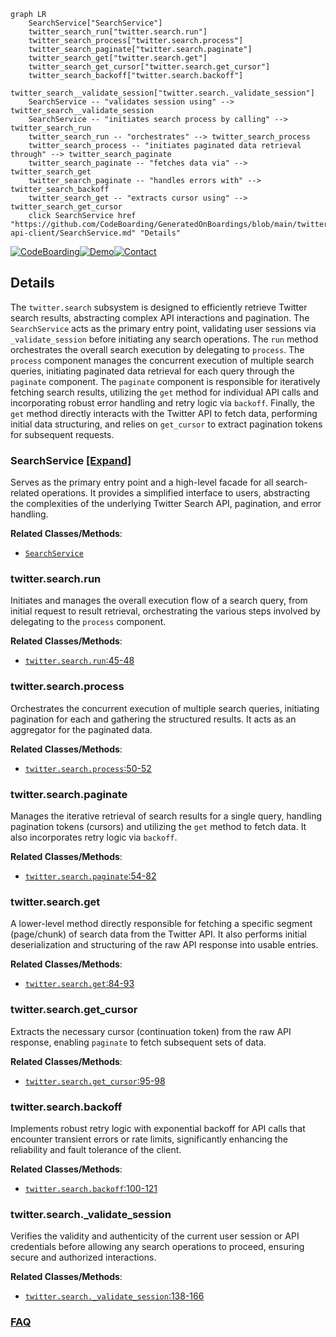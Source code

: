 ```mermaid
graph LR
    SearchService["SearchService"]
    twitter_search_run["twitter.search.run"]
    twitter_search_process["twitter.search.process"]
    twitter_search_paginate["twitter.search.paginate"]
    twitter_search_get["twitter.search.get"]
    twitter_search_get_cursor["twitter.search.get_cursor"]
    twitter_search_backoff["twitter.search.backoff"]
    twitter_search__validate_session["twitter.search._validate_session"]
    SearchService -- "validates session using" --> twitter_search__validate_session
    SearchService -- "initiates search process by calling" --> twitter_search_run
    twitter_search_run -- "orchestrates" --> twitter_search_process
    twitter_search_process -- "initiates paginated data retrieval through" --> twitter_search_paginate
    twitter_search_paginate -- "fetches data via" --> twitter_search_get
    twitter_search_paginate -- "handles errors with" --> twitter_search_backoff
    twitter_search_get -- "extracts cursor using" --> twitter_search_get_cursor
    click SearchService href "https://github.com/CodeBoarding/GeneratedOnBoardings/blob/main/twitter-api-client/SearchService.md" "Details"
```

[![CodeBoarding](https://img.shields.io/badge/Generated%20by-CodeBoarding-9cf?style=flat-square)](https://github.com/CodeBoarding/GeneratedOnBoardings)[![Demo](https://img.shields.io/badge/Try%20our-Demo-blue?style=flat-square)](https://www.codeboarding.org/demo)[![Contact](https://img.shields.io/badge/Contact%20us%20-%20contact@codeboarding.org-lightgrey?style=flat-square)](mailto:contact@codeboarding.org)

## Details

The `twitter.search` subsystem is designed to efficiently retrieve Twitter search results, abstracting complex API interactions and pagination. The `SearchService` acts as the primary entry point, validating user sessions via `_validate_session` before initiating any search operations. The `run` method orchestrates the overall search execution by delegating to `process`. The `process` component manages the concurrent execution of multiple search queries, initiating paginated data retrieval for each query through the `paginate` component. The `paginate` component is responsible for iteratively fetching search results, utilizing the `get` method for individual API calls and incorporating robust error handling and retry logic via `backoff`. Finally, the `get` method directly interacts with the Twitter API to fetch data, performing initial data structuring, and relies on `get_cursor` to extract pagination tokens for subsequent requests.

### SearchService [[Expand]](./SearchService.md)
Serves as the primary entry point and a high-level facade for all search-related operations. It provides a simplified interface to users, abstracting the complexities of the underlying Twitter Search API, pagination, and error handling.


**Related Classes/Methods**:

- <a href="https://github.com/trevorhobenshield/twitter-api-client/blob/main/twitter/search.py" target="_blank" rel="noopener noreferrer">`SearchService`</a>


### twitter.search.run
Initiates and manages the overall execution flow of a search query, from initial request to result retrieval, orchestrating the various steps involved by delegating to the `process` component.


**Related Classes/Methods**:

- <a href="https://github.com/trevorhobenshield/twitter-api-client/blob/main/twitter/search.py#L45-L48" target="_blank" rel="noopener noreferrer">`twitter.search.run`:45-48</a>


### twitter.search.process
Orchestrates the concurrent execution of multiple search queries, initiating pagination for each and gathering the structured results. It acts as an aggregator for the paginated data.


**Related Classes/Methods**:

- <a href="https://github.com/trevorhobenshield/twitter-api-client/blob/main/twitter/search.py#L50-L52" target="_blank" rel="noopener noreferrer">`twitter.search.process`:50-52</a>


### twitter.search.paginate
Manages the iterative retrieval of search results for a single query, handling pagination tokens (cursors) and utilizing the `get` method to fetch data. It also incorporates retry logic via `backoff`.


**Related Classes/Methods**:

- <a href="https://github.com/trevorhobenshield/twitter-api-client/blob/main/twitter/search.py#L54-L82" target="_blank" rel="noopener noreferrer">`twitter.search.paginate`:54-82</a>


### twitter.search.get
A lower-level method directly responsible for fetching a specific segment (page/chunk) of search data from the Twitter API. It also performs initial deserialization and structuring of the raw API response into usable entries.


**Related Classes/Methods**:

- <a href="https://github.com/trevorhobenshield/twitter-api-client/blob/main/twitter/search.py#L84-L93" target="_blank" rel="noopener noreferrer">`twitter.search.get`:84-93</a>


### twitter.search.get_cursor
Extracts the necessary cursor (continuation token) from the raw API response, enabling `paginate` to fetch subsequent sets of data.


**Related Classes/Methods**:

- <a href="https://github.com/trevorhobenshield/twitter-api-client/blob/main/twitter/search.py#L95-L98" target="_blank" rel="noopener noreferrer">`twitter.search.get_cursor`:95-98</a>


### twitter.search.backoff
Implements robust retry logic with exponential backoff for API calls that encounter transient errors or rate limits, significantly enhancing the reliability and fault tolerance of the client.


**Related Classes/Methods**:

- <a href="https://github.com/trevorhobenshield/twitter-api-client/blob/main/twitter/search.py#L100-L121" target="_blank" rel="noopener noreferrer">`twitter.search.backoff`:100-121</a>


### twitter.search._validate_session
Verifies the validity and authenticity of the current user session or API credentials before allowing any search operations to proceed, ensuring secure and authorized interactions.


**Related Classes/Methods**:

- <a href="https://github.com/trevorhobenshield/twitter-api-client/blob/main/twitter/search.py#L138-L166" target="_blank" rel="noopener noreferrer">`twitter.search._validate_session`:138-166</a>




### [FAQ](https://github.com/CodeBoarding/GeneratedOnBoardings/tree/main?tab=readme-ov-file#faq)